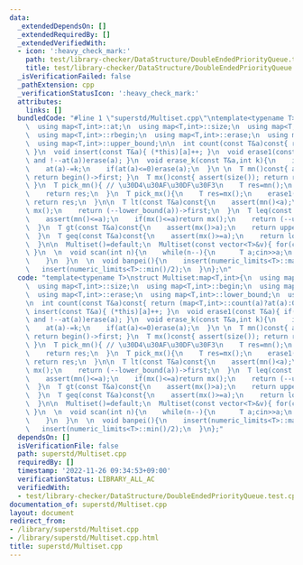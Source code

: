 ```yaml
---
data:
  _extendedDependsOn: []
  _extendedRequiredBy: []
  _extendedVerifiedWith:
  - icon: ':heavy_check_mark:'
    path: test/library-checker/DataStructure/DoubleEndedPriorityQueue.test.cpp
    title: test/library-checker/DataStructure/DoubleEndedPriorityQueue.test.cpp
  _isVerificationFailed: false
  _pathExtension: cpp
  _verificationStatusIcon: ':heavy_check_mark:'
  attributes:
    links: []
  bundledCode: "#line 1 \"superstd/Multiset.cpp\"\ntemplate<typename T>\nstruct Multiset:map<T,int>{\n\
    \  using map<T,int>::at;\n  using map<T,int>::size;\n  using map<T,int>::begin;\n\
    \  using map<T,int>::rbegin;\n  using map<T,int>::erase;\n  using map<T,int>::lower_bound;\n\
    \  using map<T,int>::upper_bound;\n\n  int count(const T&a)const{ return (map<T,int>::count(a)?at(a):0);\
    \ }\n  void insert(const T&a){ (*this)[a]++; }\n  void erase1(const T&a){ if(map<T,int>::count(a)\
    \ and !--at(a))erase(a); }\n  void erase_k(const T&a,int k){\n    if(map<T,int>::count(a))return;\n\
    \    at(a)-=k;\n    if(at(a)<=0)erase(a);\n  }\n \n  T mn()const{ assert(size());\
    \ return begin()->first; }\n  T mx()const{ assert(size()); return rbegin()->first;\
    \ }\n  T pick_mn(){ // \u30D4\u30AF\u30DF\u30F3\n    T res=mn();\n    erase1(res);\n\
    \    return res;\n  }\n  T pick_mx(){\n    T res=mx();\n    erase1(res);\n   \
    \ return res;\n  }\n\n  T lt(const T&a)const{\n    assert(mn()<a);\n    if(mx()<a)return\
    \ mx();\n    return (--lower_bound(a))->first;\n  }\n  T leq(const T&a)const{\n\
    \    assert(mn()<=a);\n    if(mx()<=a)return mx();\n    return (--upper_bound(a))->first;\n\
    \  }\n  T gt(const T&a)const{\n    assert(mx()>a);\n    return upper_bound(a)->first;\n\
    \  }\n  T geq(const T&a)const{\n    assert(mx()>=a);\n    return lower_bound(a)->first;\n\
    \  }\n\n  Multiset()=default;\n  Multiset(const vector<T>&v){ for(const auto&p:v)insert(p);\
    \ }\n  \n  void scan(int n){\n    while(n--){\n      T a;cin>>a;\n      insert(a);\n\
    \    }\n  }\n  \n  void banpei(){\n    insert(numeric_limits<T>::max()/2);\n \
    \   insert(numeric_limits<T>::min()/2);\n  }\n};\n"
  code: "template<typename T>\nstruct Multiset:map<T,int>{\n  using map<T,int>::at;\n\
    \  using map<T,int>::size;\n  using map<T,int>::begin;\n  using map<T,int>::rbegin;\n\
    \  using map<T,int>::erase;\n  using map<T,int>::lower_bound;\n  using map<T,int>::upper_bound;\n\
    \n  int count(const T&a)const{ return (map<T,int>::count(a)?at(a):0); }\n  void\
    \ insert(const T&a){ (*this)[a]++; }\n  void erase1(const T&a){ if(map<T,int>::count(a)\
    \ and !--at(a))erase(a); }\n  void erase_k(const T&a,int k){\n    if(map<T,int>::count(a))return;\n\
    \    at(a)-=k;\n    if(at(a)<=0)erase(a);\n  }\n \n  T mn()const{ assert(size());\
    \ return begin()->first; }\n  T mx()const{ assert(size()); return rbegin()->first;\
    \ }\n  T pick_mn(){ // \u30D4\u30AF\u30DF\u30F3\n    T res=mn();\n    erase1(res);\n\
    \    return res;\n  }\n  T pick_mx(){\n    T res=mx();\n    erase1(res);\n   \
    \ return res;\n  }\n\n  T lt(const T&a)const{\n    assert(mn()<a);\n    if(mx()<a)return\
    \ mx();\n    return (--lower_bound(a))->first;\n  }\n  T leq(const T&a)const{\n\
    \    assert(mn()<=a);\n    if(mx()<=a)return mx();\n    return (--upper_bound(a))->first;\n\
    \  }\n  T gt(const T&a)const{\n    assert(mx()>a);\n    return upper_bound(a)->first;\n\
    \  }\n  T geq(const T&a)const{\n    assert(mx()>=a);\n    return lower_bound(a)->first;\n\
    \  }\n\n  Multiset()=default;\n  Multiset(const vector<T>&v){ for(const auto&p:v)insert(p);\
    \ }\n  \n  void scan(int n){\n    while(n--){\n      T a;cin>>a;\n      insert(a);\n\
    \    }\n  }\n  \n  void banpei(){\n    insert(numeric_limits<T>::max()/2);\n \
    \   insert(numeric_limits<T>::min()/2);\n  }\n};"
  dependsOn: []
  isVerificationFile: false
  path: superstd/Multiset.cpp
  requiredBy: []
  timestamp: '2022-11-26 09:34:53+09:00'
  verificationStatus: LIBRARY_ALL_AC
  verifiedWith:
  - test/library-checker/DataStructure/DoubleEndedPriorityQueue.test.cpp
documentation_of: superstd/Multiset.cpp
layout: document
redirect_from:
- /library/superstd/Multiset.cpp
- /library/superstd/Multiset.cpp.html
title: superstd/Multiset.cpp
---
```

